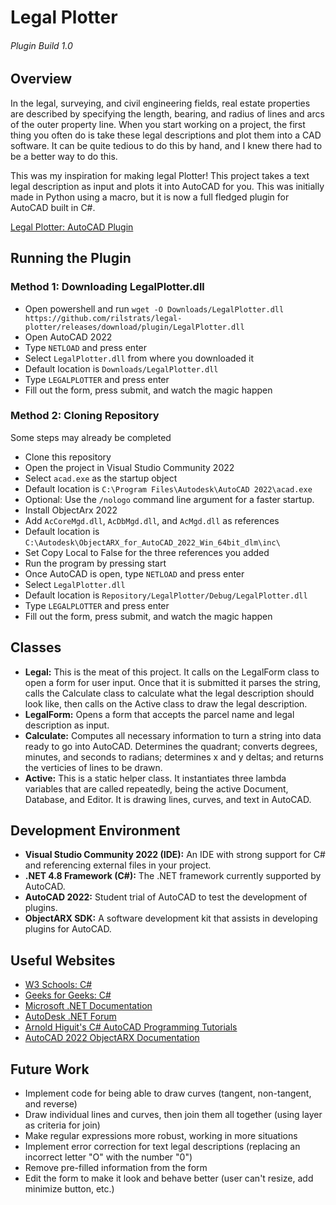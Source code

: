 # Legal Plotter
###### Plugin Build 1.0

## Overview
In the legal, surveying, and civil engineering fields, real estate properties are described by specifying the length, bearing, and radius of lines and arcs of the outer property line. When you start working on a project, the first thing you often do is take these legal descriptions and plot them into a CAD software. It can be quite tedious to do this by hand, and I knew there had to be a better way to do this.

This was my inspiration for making legal Plotter! This project takes a text legal description as input and plots it into AutoCAD for you. This was initially made in Python using a macro, but it is now a full fledged plugin for AutoCAD built in C#.

[Legal Plotter: AutoCAD Plugin](https://youtu.be/-bcxn0hQiHg)

## Running the Plugin

### Method 1: Downloading LegalPlotter.dll
* Open powershell and run `wget -O Downloads/LegalPlotter.dll https://github.com/rilstrats/legal-plotter/releases/download/plugin/LegalPlotter.dll`
* Open AutoCAD 2022
* Type `NETLOAD` and press enter
* Select `LegalPlotter.dll` from where you downloaded it
* Default location is `Downloads/LegalPlotter.dll`
* Type `LEGALPLOTTER` and press enter
* Fill out the form, press submit, and watch the magic happen

### Method 2: Cloning Repository
Some steps may already be completed
* Clone this repository
* Open the project in Visual Studio Community 2022
* Select `acad.exe` as the startup object
* Default location is `C:\Program Files\Autodesk\AutoCAD 2022\acad.exe`
* Optional: Use the `/nologo` command line argument for a faster startup. 
* Install ObjectArx 2022
* Add `AcCoreMgd.dll`, `AcDbMgd.dll`, and `AcMgd.dll` as references
* Default location is `C:\Autodesk\ObjectARX_for_AutoCAD_2022_Win_64bit_dlm\inc\`
* Set Copy Local to False for the three references you added
* Run the program by pressing start
* Once AutoCAD is open, type `NETLOAD` and press enter
* Select `LegalPlotter.dll`
* Default location is `Repository/LegalPlotter/Debug/LegalPlotter.dll`
* Type `LEGALPLOTTER` and press enter
* Fill out the form, press submit, and watch the magic happen

## Classes
* __Legal:__ This is the meat of this project. It calls on the LegalForm class to open a form for user input. Once that it is submitted it parses the string, calls the Calculate class to calculate what the legal description should look like, then calls on the Active class to draw the legal description.
* __LegalForm:__ Opens a form that accepts the parcel name and legal description as input.
* __Calculate:__ Computes all necessary information to turn a string into data ready to go into AutoCAD. Determines the quadrant; converts degrees, minutes, and seconds to radians; determines x and y deltas; and returns the verticies of lines to be drawn.
* __Active:__ This is a static helper class. It instantiates three lambda variables that are called repeatedly, being the active Document, Database, and Editor. It is drawing lines, curves, and text in AutoCAD.

## Development Environment
* __Visual Studio Community 2022 (IDE):__ An IDE with strong support for C# and referencing external files in your project.
* __.NET 4.8 Framework (C#):__ The .NET framework currently supported by AutoCAD.
* __AutoCAD 2022:__ Student trial of AutoCAD to test the development of plugins.
* __ObjectARX SDK:__ A software development kit that assists in developing plugins for AutoCAD.

## Useful Websites
* [W3 Schools: C#](https://www.w3schools.com/cs/index.php)
* [Geeks for Geeks: C#](https://www.geeksforgeeks.org/csharp-programming-language/)
* [Microsoft .NET Documentation](https://docs.microsoft.com/en-us/dotnet/)
* [AutoDesk .NET Forum](https://forums.autodesk.com/t5/net/bd-p/152)
* [Arnold Higuit's C# AutoCAD Programming Tutorials](https://www.youtube.com/c/ArnoldHiguit)
* [AutoCAD 2022 ObjectARX Documentation](https://help.autodesk.com/view/OARX/2022/ENU/)

## Future Work
* Implement code for being able to draw curves (tangent, non-tangent, and reverse)
* Draw individual lines and curves, then join them all together (using layer as criteria for join)
* Make regular expressions more robust, working in more situations
* Implement error correction for text legal descriptions (replacing an incorrect letter "O" with the number "0")
* Remove pre-filled information from the form
* Edit the form to make it look and behave better (user can't resize, add minimize button, etc.)
